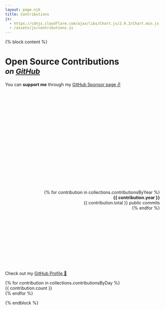 ```yaml
---
layout: page.njk
title: Contributions
js:
  - https://cdnjs.cloudflare.com/ajax/libs/Chart.js/2.9.3/Chart.min.js
  - /assets/js/contributions.js
---
```


{% block content %}

<script type="text/javascript">
window.contributionsByYear = {{collections.contributionsByYear | reverse | json | safe}}
</script>

<h1 class="no-mt">Open Source Contributions<br/><small><i>on <a href="https://github.com/christian-fei">GitHub</a></i></small></h1>

You can **support me** through my [GitHub Sponsor page ✌️](https://github.com/sponsors/christian-fei)


<div class="flex flex-wrap">
  <div class="flex-item flex-05" style="width: 400px; height: 300px">
    <canvas id="yearsChart"></canvas>
  </div>

  <dl class="flex-item flex-05" style="height: 250px; overflow-y: scroll; text-align: right;">
    {% for contribution in collections.contributionsByYear %}
      <dt><b>{{ contribution.year }}</b></dt> <dd>{{ contribution.total }} public commits</dd>
    {% endfor %}
  </dl>
</div>

Check out my [GitHub Profile 🤖](https://github.com/christian-fei)


<div class="contributions-grid">
  {% for contribution in collections.contributionsByDay %}
    <div style="background-color: {{ contribution.color }}" data-count="{{ contribution.count }}" data-date="{{ contribution.date }}">{{ contribution.count }}</div>
  {% endfor %}
</div>

<script type="text/javascript">
const first = document.querySelector('[data-count]:not([data-count^="0"])')
first && first.scrollIntoView({ behaviour: 'smooth', block: 'start', inline: 'nearest' })
</script>

{% endblock %}